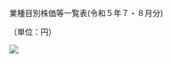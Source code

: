 業種目別株価等一覧表(令和５年７・８月分)

（単位：円）

![](https://www.nta.go.jp/tmp/d068120c-348e-4bdc-8be6-25cfba5ec32b/images/eb8424dc4b24ba5a02321e6e8a14abb30e59dce471455239b2126c76e7097db6.jpg)